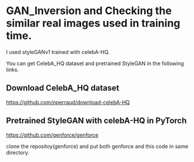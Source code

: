 # GAN_Inversion and Checking the similar real images used in training time.

I used styleGANv1 trained with celebA-HQ. 

You can get CelebA_HQ dataset and pretrained StyleGAN in the following links.

## Download CelebA_HQ dataset
https://github.com/nperraud/download-celebA-HQ

## Pretrained StyleGAN with celebA-HQ in PyTorch
https://github.com/genforce/genforce

clone the repositoy(genforce) and put both genforce and this code in same directory. 
